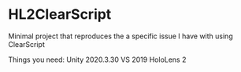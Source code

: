 # HL2ClearScript
Minimal project that reproduces the a specific issue I have with using ClearScript

Things you need:
Unity 2020.3.30
VS 2019
HoloLens 2
